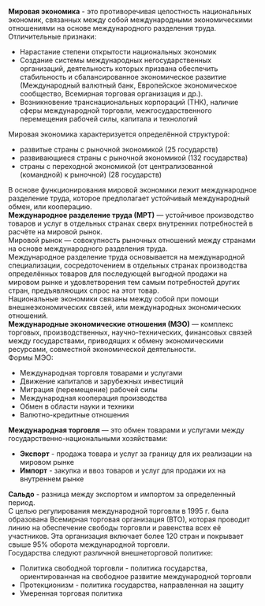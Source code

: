 **Мировая экономика** - это противоречивая целостность национальных экономик, связанных между собой международными экономическими отношениями на основе международного разделения труда.  
Отличительные признаки:
- Нарастание степени открытости национальных экономик
- Создание системы международных негосударственных организаций, деятельность которых призвана обеспечить стабильность и сбалансированное экономическое развитие (Международный валютный банк, Европейское экономическое сообщество, Всемирная торговая организация и др.).
- Возникновение транснациональных корпораций (ТНК), наличие сферы международной торговли, межгосударственного перемещения рабочей силы, капитала и технологий
  
Мировая экономика характеризуется определённой структурой:
- развитые страны с рыночной экономикой (25 государств)
- развивающиеся страны с рыночной экономикой (132 государства)
- страны с переходной экономикой (от централизованной (командной) к рыночной) (28 государств)
  
В основе функционирования мировой экономики лежит международное разделение труда, которое предполагает устойчивый международный обмен, или кооперацию.  
**Международное разделение труда (МРТ)** — устойчивое производство товаров и услуг в отдельных странах сверх внутренних потребностей в расчёте на мировой рынок.  
Мировой рынок — совокупность рыночных отношений между странами на основе международного разделения труда.  
Международное разделение труда основывается на международной специализации, сосредоточением в отдельных странах производства определённых товаров для последующей выгодной продажи на мировом рынке и удовлетворения тем самым потребностей других стран, предъявляющих спрос на этот товар.  
Национальные экономики связаны между собой при помощи внешнеэкономических связей, или международных экономических отношений.  
**Международные экономические отношения (МЭО)** — комплекс торговых, производственных, научно-технических, финансовых связей между государствами, приводящих к обмену экономическими ресурсами, совместной экономической деятельности.  
Формы МЭО:
- Международная торговля товарами и услугами
- Движение капиталов и зарубежных инвестиций
- Миграция (перемещение) рабочей силы
- Международная кооперация производства
- Обмен в области науки и техники
- Валютно-кредитные отношения
  
**Международная торговля** — это обмен товарами и услугами между государственно-национальными хозяйствами:
- **Экспорт** - продажа товара и услуг за границу для их реализации на мировом рынке
- **Импорт** - закупка и ввоз товаров и услуг для продажи их на внутреннем рынке
  
**Сальдо** - разница между экспортом и импортом за определенный период.  
С целью регулирования международной торговли в 1995 г. была образована Всемирная торговая организация (ВТО), которая проводит линию на обеспечение свободы торговли и равенства всех её участников. Эта организация включает более 120 стран и покрывает свыше 95% оборота международной торговли.  
Государства следуют различной внешнеторговой политике:
- Политика свободной торговли - политика государства, ориентированная на свободное развитие международной торговли
- Протекционизм - политика государства, направленная на защиту 
- Умеренная торговая политика
